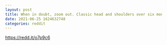 ```yaml
--- 
layout: post 
title: When in doubt, zoom out. Classic head and shoulders over six months. Buckle up! I see us going to $20k. 
date: 2021-06-25 1624632748 
categories: reddit 
--- 
```

https://redd.it/o7p9c6